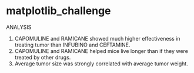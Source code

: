 # matplotlib_challenge

ANALYSIS
1) CAPOMULINE and RAMICANE showed much higher effectiveness in treating tumor than INFUBINO and CEFTAMINE.
2) CAPOMULINE and RAMICANE helped mice live longer than if they were treated by other drugs.
3) Average tumor size was strongly correlated with average tumor weight.
